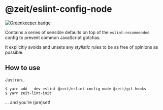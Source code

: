 # @zeit/eslint-config-node

[![Greenkeeper badge](https://badges.greenkeeper.io/zeit/eslint-config-node.svg)](https://greenkeeper.io/)

Contains a series of sensible defaults on top of the `eslint:recommended`
config to prevent common JavaScript gotchas.

It explicitly avoids and unsets any _stylistic_ rules to be
as free of opinions as possible.

## How to use

Just run...

```console
$ yarn add --dev eslint @zeit/eslint-config-node @zeit/git-hooks
$ yarn zeit-lint-init
```

... and you're (pre)set!
